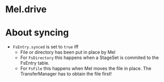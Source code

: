 # Mel.drive

# About syncing

- `FsEntry.synced` is set to `true` iff
    - File or directory has been put in place by Mel
    - For `FsDirectory` this happens when a StageSet is commited to the FsEntry table.
    - For `FsFile` this happens when Mel moves the file in place. The TransferManager has to obtain the file first!